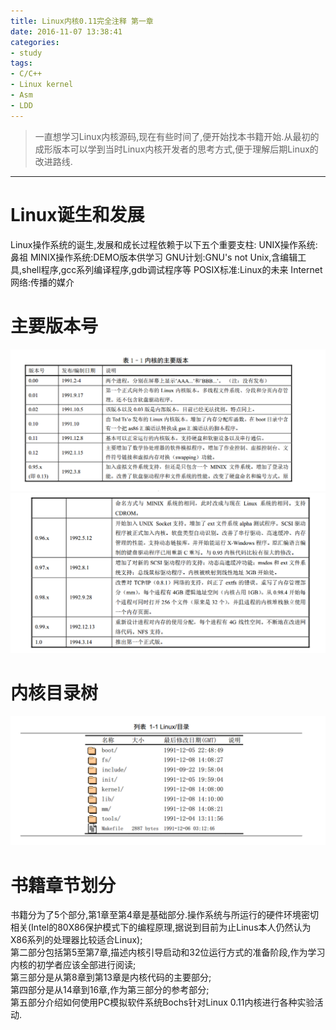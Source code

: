 ```yaml
---
title: Linux内核0.11完全注释 第一章
date: 2016-11-07 13:38:41
categories:
- study
tags:
- C/C++
- Linux kernel
- Asm
- LDD
---
```


> 一直想学习Linux内核源码,现在有些时间了,便开始找本书籍开始.从最初的成形版本可以学到当时Linux内核开发者的思考方式,便于理解后期Linux的改进路线.

<!--more-->

----------------


# Linux诞生和发展
Linux操作系统的诞生,发展和成长过程依赖于以下五个重要支柱:
UNIX操作系统:鼻祖
MINIX操作系统:DEMO版本供学习
GNU计划:GNU's not Unix,含编辑工具,shell程序,gcc系列编译程序,gdb调试程序等
POSIX标准:Linux的未来
Internet网络:传播的媒介

# 主要版本号
![kernel_release_1](/images/kernel_release_1.png)
![kernel_release_2](/images/kernel_release_2.png)

# 内核目录树
![Linux_kernel_0.11](/images/Linux_kernel_0.11.png)

# 书籍章节划分
书籍分为了5个部分,第1章至第4章是基础部分.操作系统与所运行的硬件环境密切相关(Intel的80X86保护模式下的编程原理,据说到目前为止Linus本人仍然认为X86系列的处理器比较适合Linux);  
第二部分包括第5至第7章,描述内核引导启动和32位运行方式的准备阶段,作为学习内核的初学者应该全部进行阅读;  
第三部分是从第8章到第13章是内核代码的主要部分;  
第四部分是从14章到16章,作为第三部分的参考部分;  
第五部分介绍如何使用PC模拟软件系统Bochs针对Linux 0.11内核进行各种实验活动.  

